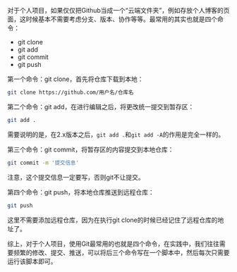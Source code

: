 
对于个人项目，如果仅仅把Github当成一个“云端文件夹”，例如存放个人博客的页面，这时候基本不需要考虑分支、版本、协作等等。最常用的其实也就是四个命令：
- git clone
- git add
- git commit
- git push

第一个命令：git clone，首先将仓库下载到本地：

```sh
git clone https://github.com/用户名/仓库名
```

第二个命令：git add，在进行编辑之后，将更改统一提交到暂存区：

```sh
git add .
```

需要说明的是，在2.x版本之后，`git add .`和`git add -A`的作用是完全一样的。

第三个命令：git commit，将暂存区的内容提交到本地仓库：

```sh
git commit -m '提交信息'
```

注意，这个提交信息一定要写，否则git不让提交。

第四个命令：git push，将本地仓库推送到远程仓库：

```sh
git push
```

这里不需要添加远程仓库，因为在执行git clone的时候已经记住了远程仓库的地址了。

综上，对于个人项目，使用Git最常用的也就是四个命令，在实践中，我们往往需要频繁的修改、提交、推送，可以将后三个命令写在一个脚本中，然后每次只需要运行该脚本即可。
